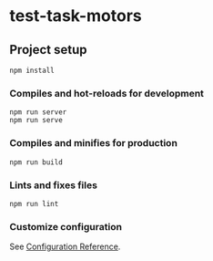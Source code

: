 # test-task-motors

## Project setup

```
npm install
```

### Compiles and hot-reloads for development

```
npm run server
npm run serve
```

### Compiles and minifies for production

```
npm run build
```

### Lints and fixes files

```
npm run lint
```

### Customize configuration

See [Configuration Reference](https://cli.vuejs.org/config/).
